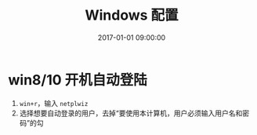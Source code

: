 ﻿---
title: Windows 配置
date: 2017-01-01 09:00:00
tags: [电脑相关]
---

# win8/10 开机自动登陆

1. `win+r`，输入 `netplwiz`
2. 选择想要自动登录的用户，去掉“要使用本计算机，用户必须输入用户名和密码”的勾




